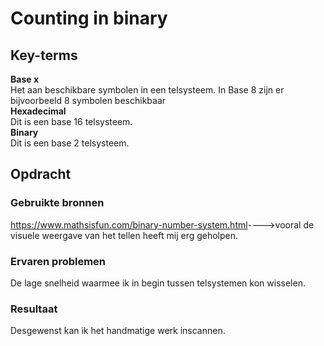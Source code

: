 # Counting in binary


## Key-terms
**Base x**  
Het aan beschikbare symbolen in een telsysteem. In Base 8 zijn er bijvoorbeeld 8 symbolen beschikbaar  
**Hexadecimal**  
Dit is een base 16 telsysteem.   
**Binary**  
Dit is een base 2 telsysteem.  


## Opdracht
### Gebruikte bronnen
<https://www.mathsisfun.com/binary-number-system.html>---->vooral de visuele weergave van het tellen heeft mij erg geholpen. 
### Ervaren problemen
De lage snelheid waarmee ik in begin tussen telsystemen kon wisselen. 

### Resultaat
Desgewenst kan ik het handmatige werk inscannen. 
